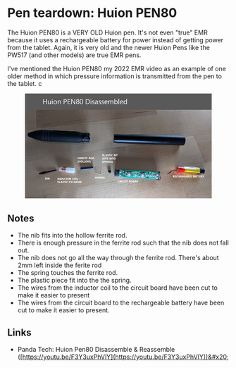 # Pen teardown: Huion PEN80

The Huion PEN80 is a VERY OLD Huion pen. It's not even "true" EMR because it uses a rechargeable battery for power instead of getting power from the tablet. Again, it is very old and the newer Huion Pens like the PW517 (and other models) are true EMR pens.

I've mentioned the Huion PEN80 my 2022 EMR video as an example of one older method in which pressure information is transmitted from the pen to the tablet. c

<figure><img src="../../.gitbook/assets/image (281).png" alt=""><figcaption></figcaption></figure>

## Notes

* The nib fits into the hollow ferrite rod.&#x20;
* There is enough pressure in the ferrite rod such that the nib does not fall out.
* The nib does not go all the way through the ferrite rod. There's about 2mm left inside the ferite rod&#x20;
* The spring touches the ferrite rod.
* The plastic piece fit into the the spring.
* The wires from the inductor coil to the circuit board have been cut to make it easier to present
* The wires from the circuit board to the rechargeable battery have been cut to make it easier to present.



## Links

* Panda Tech: Huion Pen80 Disassemble & Reassemble ([https://youtu.be/F3Y3uxPhVlY](https://youtu.be/F3Y3uxPhVlY))&#x20;




